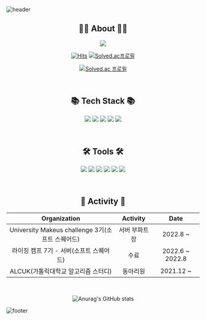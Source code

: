 ![header](https://capsule-render.vercel.app/api?type=slice&color=gradient&customColorList=6&height=130&text=Jonghan%20Sim&fontColor=32344c&animation=twinkling)

<div align="center">
 <h2>👨‍💻 About 👨‍💻</h2>
 <p>
  <a href="https://velog.io/@simhani1">
   <img src="https://velog-readme-stats-git-develop-eungyeole.vercel.app/api/badge?name=Tech%20Blog"/>
  </a>
 </p>

[![Hits](https://hits.seeyoufarm.com/api/count/incr/badge.svg?url=https%3A%2F%2Fgithub.com%2Fsimhani1%2Fhit-counter&count_bg=%2379C83D&title_bg=%23555555&icon=&icon_color=%23E7E7E7&title=hits&edge_flat=false)](https://hits.seeyoufarm.com)
[![Solved.ac프로필](http://mazassumnida.wtf/api/mini/generate_badge?boj=simhani1)](https://solved.ac/simhani1) 

[![Solved.ac 프로필](http://mazassumnida.wtf/api/v2/generate_badge?boj=simhani1)](https://solved.ac/simhani1)
</div>
</br>
<div align="center">
 <h2>📚 Tech Stack 📚</h2>
 <p align="center">
  <img src="https://img.shields.io/badge/Java-007396?style=flat&logo=Java&logoColor=white"/>
  <img src="https://img.shields.io/badge/C++-00599C?style=flat&logo=C%2B%2B&logoColor=white"/>
  <img src="https://img.shields.io/badge/C-A8B9CC?style=flat&logo=C&logoColor=white"/>
  <img src="https://img.shields.io/badge/SpringBoot-6DB33F?style=flat&logo=Spring&logoColor=white"/> 
  <img src="https://img.shields.io/badge/Mysql-4479A1?style=flat&logo=Mysql&logoColor=white"/>
 </p>
</div>
</br>
<div align="center">
 <h2>🛠 Tools 🛠</h2>
 <p align="center">
  <img src="https://img.shields.io/badge/aws-333664?style=flat&logo=amazon-aws&logoColor=white"/>
  <img src="https://img.shields.io/badge/Git-F05032?style=flat-square&logo=Git&logoColor=white"/>
  <img src="https://img.shields.io/badge/GitHub-181717?style=flat-square&logo=GitHub&logoColor=white"/>
  <img src="https://img.shields.io/badge/VSCode-007ACC?style=flat-square&logo=Visual Studio Code&logoColor=white"/>
  <img src="https://img.shields.io/badge/DataGrip-000000?style=flat-square&logo=DataGrip&logoColor=white"/>
  <img src="https://img.shields.io/badge/IntelliJ-000000?style=flat-square&logo=IntelliJ IDEA&logoColor=white"/>
 </p>
</div>
</br>
<div align="center">
 <h2 align="center"> 💫 Activity 💫</h2>
 
 |Organization|Activity|Date|
 |:---:|:---:|:---:|
 |University Makeus challenge 3기(소프트 스퀘어드)|서버 부파트장|2022.8 ~|
 |라이징 캠프 7기 - 서버(소프트 스퀘어드)|수료|2022.6 ~ 2022.8|
 |ALCUK(가톨릭대학교 알고리즘 스터디)|동아리원|2021.12 ~|
 
</div>
</br>
<div align="center">
 
 ![Anurag's GitHub stats](https://github-readme-stats.vercel.app/api?username=simhani1&theme=swift&show_icons=true)
 
</div>

![footer](https://capsule-render.vercel.app/api?type=slice&color=gradient&customColorList=6&height=130&section=footer)
